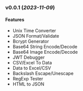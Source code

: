 ### v0.0.1 (_2023-11-09_)

#### Features

- Unix Time Converter
- JSON Format/Validate
- Bcrypt Generator
- Base64 String Encode/Decode
- Base64 Image Encode/Decode
- JWT Debugger
- CSV/Excel To Data
- Data to Excel/CSV
- Backslash Escape/Unescape
- RegExp Tester
- HTML to JSON